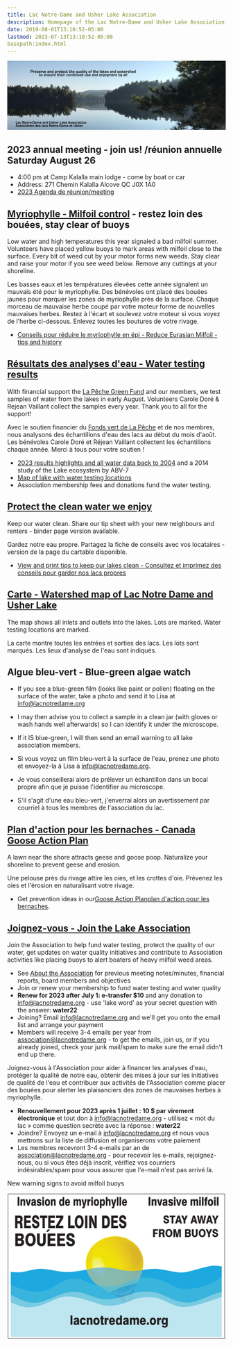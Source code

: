 ```yaml
---
title: Lac Notre-Dame and Usher Lake Association
description: Homepage of the Lac Notre-Dame and Usher Lake Association in La Pêche Québec Canada
date: 2019-08-01T13:10:52-05:00
lastmod: 2023-07-13T13:10:52-05:00
basepath:index.html
---
```

<div>
<img src="/assets/img/lake-assoc-photo.jpg" class="img-fluid py-3" alt="view of still water of lake says Preserve and protect the quality of the lakes and watershed to ensure their continued use and enjoyment by all with title Lac Notre-Dame and Usher Lake Association" />
</div>

## 2023 annual meeting - join us! /réunion annuelle Saturday August 26
* 4:00 pm at Camp Kalalla main lodge - come by boat or car
* Address: 271 Chemin Kalalla Alcove QC J0X 1A0
* [2023 Agenda de réunion/meeting](/about/2023BoardReport/)

## [Myriophylle - Milfoil control](/water/lnd-milfoil/) - restez loin des bouées, stay clear of buoys

Low water and high temperatures this year signaled a bad milfoil summer. Volunteers have placed yellow buoys to mark areas with milfoil close to the surface. Every bit of weed cut by your motor forms new weeds. Stay clear and raise your motor if you see weed below. Remove any cuttings at your shoreline.

Les basses eaux et les températures élevées cette année signalent un mauvais été pour le myriophylle. Des bénévoles ont placé des bouées jaunes pour marquer les zones de myriophylle près de la surface. Chaque morceau de mauvaise herbe coupé par votre moteur forme de nouvelles mauvaises herbes. Restez à l'écart et soulevez votre moteur si vous voyez de l'herbe ci-dessous. Enlevez toutes les boutures de votre rivage.
  
* [Conseils pour réduire le myriophylle en épi - Reduce Eurasian Milfoil - tips and history](/water/lnd-milfoil/)

## [Résultats des analyses d'eau - Water testing results](/water/qualityreports/)

With financial support the [La Pêche Green Fund](https://www.villelapeche.qc.ca/citoyens/subventions/fonds-vert/) and our members, we test samples of water from the lakes in early August. Volunteers Carole Doré & Rejean Vaillant collect the samples every year. Thank you to all for the support!

Avec le soutien financier du [Fonds vert de La Pêche](https://www.villelapeche.qc.ca/citoyens/subventions/fonds-vert/) et de nos membres, nous analysons des échantillons d'eau des lacs au début du mois d'août. Les bénévoles Carole Doré et Réjean Vaillant collectent les échantillons chaque année. Merci à tous pour votre soutien !

* [2023 results highlights and all water data back to 2004](/water/qualityreports/) and a 2014 study of the Lake ecosystem by ABV-7
* [Map of lake with water testing locations](/map/maps/)
* Association membership fees and donations fund the water testing.

## [Protect the clean water we enjoy](/water/keepclean/)

Keep our water clean. Share our tip sheet with your new neighbours and renters - binder page version available.

Gardez notre eau propre. Partagez la fiche de conseils avec vos locataires - version de la page du cartable disponible.

* [View and print tips to keep our lakes clean - Consultez et imprimez des conseils pour garder nos lacs propres](/water/keepclean/)

## [Carte - Watershed map of Lac Notre Dame and Usher Lake](/map/maps/)

The map shows all inlets and outlets into the lakes. Lots are marked. Water testing locations are marked.

La carte montre toutes les entrées et sorties des lacs. Les lots sont marqués. Les lieux d'analyse de l'eau sont indiqués.

## Algue bleu-vert - Blue-green algae watch

* If you see a blue-green film (looks like paint or pollen) floating on the surface of the water, take a photo and send it to Lisa at info@lacnotredame.org
* I may then advise you to collect a sample in a clean jar (with gloves or wash hands well afterwards) so I can identify it under the microscope.
* If it IS blue-green, I will then send an email warning to all lake association members.

* Si vous voyez un film bleu-vert à la surface de l'eau, prenez une photo et envoyez-la à Lisa à info@lacnotredame.org.
* Je vous conseillerai alors de prélever un échantillon dans un bocal propre afin que je puisse l'identifier au microscope.
* S'il s'agit d'une eau bleu-vert, j'enverrai alors un avertissement par courriel à tous les membres de l'association du lac.

## [Plan d'action pour les bernaches - Canada Goose Action Plan](/water/gooseaction/)

A lawn near the shore attracts geese and goose poop. Naturalize your shoreline to prevent geese and erosion.

Une pelouse près du rivage attire les oies, et les crottes d'oie. Prévenez les oies et l'érosion en naturalisant votre rivage.

* Get prevention ideas in our[Goose Action Plan](/water/gooseaction/)[plan d'action pour les bernaches](/water/gooseaction/).

## [Joignez-vous - Join the Lake Association](/about/)

Join the Association to help fund water testing, protect the quality of our water, get updates on water quality initiatives and contribute to Association activities like placing buoys to alert boaters of heavy milfoil weed areas.

* See [About the  Association](/about/) for previous meeting notes/minutes, financial reports, board members and objectives
* Join or renew your membership to fund water testing and water quality
* **Renew for 2023 after July 1: e-transfer $10** and any donation to info@lacnotredame.org - use 'lake word' as your secret question with the answer: **water22**
* Joining? Email info@lacnotredame.org and we'll get you onto the email list and arrange your payment
* Members will receive 3-4 emails per year from association@lacnotredame.org - to get the emails, join us, or if you already joined, check your junk mail/spam to make sure the email didn't end up there.

Joignez-vous à l'Association pour aider à financer les analyses d'eau, protéger la qualité de notre eau, obtenir des mises à jour sur les initiatives de qualité de l'eau et contribuer aux activités de l'Association comme placer des bouées pour alerter les plaisanciers des zones de mauvaises herbes à myriophylle.
 * **Renouvellement pour 2023 après 1 juillet : 10 $ par virement électronique** et tout don à info@lacnotredame.org - utilisez « mot du lac » comme question secrète avec la réponse : **water22**
* Joindre? Envoyez un e-mail à info@lacnotredame.org et nous vous mettrons sur la liste de diffusion et organiserons votre paiement
* Les membres recevront 3-4 e-mails par an de association@lacnotredame.org - pour recevoir les e-mails, rejoignez-nous, ou si vous êtes déjà inscrit, vérifiez vos courriers indésirables/spam pour vous assurer que l'e-mail n'est pas arrivé là. 

New warning signs to avoid milfoil buoys 

<img src="/assets/img/2023-panneau.png" class="img-fluid py-3" alt="sign warning stay clear of yellow buoy - restez loins des bouees" />
